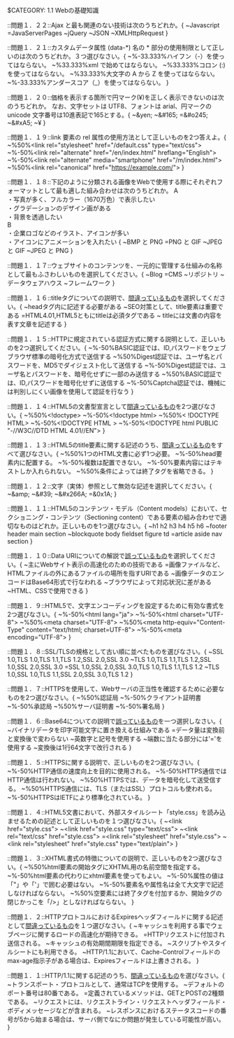 $CATEGORY: 1.1 Webの基礎知識

::問題１．２２::Ajax と最も関連のない技術は次のうちどれか。{
	~Javascript
	=JavaServerPages
	~jQuery
	~JSON
	~XMLHttpRequest
}

::問題１．２１::カスタムデータ属性 (data-*) 名の * 部分の使用制限として正しいのは次のうちどれか。３つ選びなさい。{
	~%-33.333%ハイフン（-）を使ってはならない。
	~%33.333%xml で始めてはならない。
	~%33.333%コロン (:) を使ってはならない。
	~%33.333%大文字の A から Z を使ってはならない。
	~%-33.333%アンダースコア（_）を使ってはならない。
}

::問題１．２０::価格を表示する箇所で円マーク(¥)を正しく表示できないのは次のうちどれか。
なお、文字セットは UTF8、フォントは arial、円マークの unicode 文字番号は10進表記で165とする。{
	~&amp;yen;
	~&amp;#165;
	=&#o245;
	~&amp;#xA5;
	~¥
}

::問題１．１９::link 要素の rel 属性の使用方法として正しいものを2つ答えよ。{
	~%50%&lt;link rel="stylesheet" href="/default.css" type="text/css"&gt;
	~%-50%&lt;link rel="alternate" href="/en/index.html" hreflang="English"&gt;
	~%-50%&lt;link rel="alternate" media="smartphone" href="/m/index.html"&gt;
	~%50%&lt;link rel="canonical" href="https://example.com/"&gt;
}

::問題１．１８::下記のように分類される画像をWebで使用する際にそれぞれフォーマットとして最も適した組み合わせは次のうちどれか。
A<br>
・写真が多く、フルカラー（1670万色）で表示したい<br>
・グラデーションのデザイン画がある<br>
・背景を透過したい<br>
B<br>
・企業ロゴなどのイラスト、アイコンが多い<br>
・アイコンにアニメーションを入れたい
{
	~BMP と PNG
	=PNG と GIF
	~JPEG と GIF
	~JPEG と PNG
}

::問題１．１７::ウェブサイトのコンテンツを、一元的に管理する仕組みの名称として最もふさわしいものを選択してください。{
	~Blog
	=CMS
	~リポジトリ
	~データウェアハウス
	~フレームワーク
}

::問題１．１６::titleタグについての説明で、<u>間違っているもの</u>を選択してください。{
	~headタグ内に記述する必要がある
	~SEO対策として、title要素は重要である
	=HTML4.01,HTML5ともにtitleは必須タグである
	~ titleには文書の内容を表す文章を記述する
}

::問題１．１５::HTTPに規定されている認証方式に関する説明として、正しいものを2つ選択してください。{
	~%-50%BASIC認証では、ID,パスワードをウェブブラウザ標準の暗号化方式で送信する
	~%50%Digest認証では、ユーザ名とパスワードを、MD5でダイジェスト化して送信する
	~%-50%Digest認証では、ユーザ名とパスワードを、暗号化せずに一部のみ送信する
	~%50%BASIC認証では、ID,パスワードを暗号化せずに送信する
	~%-50%Captcha認証では、機械には判別しにくい画像を使用して認証を行なう
}

::問題１．１４::HTML5の文書型宣言として<u>間違っているもの</u>を2つ選びなさい。{
	~%50%&lt;!doctype&gt;
	~%-50%&lt;!doctype html&gt;
	~%50%&lt; !DOCTYPE HTML&gt;
	~%-50%&lt;!DOCTYPE HTML &gt;
	~%-50%&lt;!DOCTYPE html PUBLIC "-//W3C//DTD HTML 4.01//EN"&gt;
}

::問題１．１３::HTML5のtitle要素に関する記述のうち、<u>間違っているもの</u>をすべて選びなさい。{
	~%50%1つのHTML文書に必ず1つ必要。
	~%-50%head要素内に配置する。
	~%-50%複数は配置できない。
	~%-50%要素内容にはテキストしか入れられない。
	~%50%条件によっては終了タグを省略できる。
}

::問題１．１２::文字（実体）参照として無効な記述を選択してください。{
	~&amp;amp;
	~&amp;#39;
	~&amp;#x266A;
	=&amp;0x1A;
}

::問題１．１１::HTML5のコンテンツ・モデル（Content models）において、セクショニング・コンテンツ（Sectioning content）である要素の組み合わせで適切なものはどれか。正しいものを1つ選びなさい。{
	~h1 h2 h3 h4 h5 h6
	~footer header main section
	~blockquote body fieldset figure td
	=article aside nav section
}

::問題１．１０::Data URIについての解説で<u>誤っているもの</u>を選択してください。{
	~主にWebサイト表示の高速化のための技術である
	=画像ファイルなど、HTMLファイルの外にあるファイルの場所を指すURIである
	~画像データのエンコードはBase64形式で行なわれる
	~ブラウザによって対応状況に差がある
	~HTML、CSSで使用できる
}

::問題１．９::HTML5で、文字エンコーディングを設定するために有効な書式を2つ選びなさい。{
	~%-50%&lt;html lang=&quot;ja&quot;&gt;
	~%-50%&lt;html charset=&quot;UTF-8&quot;&gt;
	~%50%&lt;meta charset=&quot;UTF-8&quot;&gt;
	~%50%&lt;meta http-equiv=&quot;Content-Type&quot; content=&quot;text/html; charset=UTF-8&quot;&gt;
	~%-50%&lt;meta encoding=&quot;UTF-8&quot;&gt;
}

::問題１．８::SSL/TLSの規格として古い順に並べたものを選びなさい。{
	~SSL 1.0,TLS 1.0,TLS 1.1,TLS 1.2,SSL 2.0,SSL 3.0
	~TLS 1.0,TLS 1.1,TLS 1.2,SSL 1.0,SSL 2.0,SSL 3.0
	=SSL 1.0,SSL 2.0,SSL 3.0,TLS 1.0,TLS 1.1,TLS 1.2
	~TLS 1.0,SSL 1.0,TLS 1.1,SSL 2.0,SSL 3.0,TLS 1.2
}

::問題１．７::HTTPSを使用して、Webサーバの正当性を確認するために必要なものを2つ選びなさい。{
	~%50%認証局
	~%-50%クライアント証明書
	~%-50%承認局
	~%50%サーバ証明書
	~%-50%署名局
}

::問題１．６::Base64についての説明で<u>誤っているもの</u>を一つ選択しなさい。{
	~バイナリデータを印字可能文字に置き換える仕組みである
	=データ量は変換前と変換後で変わらない
	~英数字と記号を使用する
	~端数に当たる部分には'='を使用する
	~変換後は1行64文字で改行される
}

::問題１．５::HTTPSに関する説明で、正しいものを2つ選びなさい。{
	~%-50%HTTP通信の速度向上を目的に使用される。
	~%-50%HTTPS通信ではHTTP通信は行われない。
	~%50%HTTPSでは、データを暗号化して送受信する。
	~%50%HTTPS通信には、TLS（またはSSL）プロトコルも使われる。
	~%-50%HTTPSはIETFにより標準化されている。
}

::問題１．４::HTML5文書において、外部スタイルシート「style.css」を読み込ませるための記述として正しいものを１つ選びなさい。{
	~&lt;link href=&quot;style.css&quot;&gt;
	~&lt;link href=&quot;style.css&quot; type=&quot;text/css&quot;&gt;
	~&lt;link rel=&quot;text/css&quot; href=&quot;style.css&quot;&gt;
	=&lt;link rel=&quot;stylesheet&quot; href=&quot;style.css&quot;&gt;
	~&lt;link rel=&quot;stylesheet&quot; href=&quot;style.css&quot; type=&quot;text/plain&quot;&gt;
}

::問題１．３::XHTML書式の特徴についての説明で、正しいものを2つ選びなさい。{
	~%50%html要素の開始タグにXHTML用の名前空間を指定する。
	~%-50%html要素の代わりにxhtml要素を使ってもよい。
	~%-50%属性の値は「&quot;」や「&apos;」で囲む必要はない。
	~%-50%要素名や属性名は全て大文字で記述しなければならない。
	~%50%空要素には終了タグを付加するか、開始タグの閉じかっこを「/&gt;」としなければならない。
}

::問題１．２::HTTPプロトコルにおけるExpiresヘッダフィールドに関する記述として<u>間違っているもの</u>を１つ選びなさい。{
	~キャッシュを利用する事でウェブページに関するロードの高速化が期待できる。
	=HTTPリクエストに付加され送信される。
	~キャッシュの有効期間期限を指定できる。
	~スクリプトやスタイルシートにも利用できる。
	~HTTP/1.1において、Cache-Controlフィールドのmax-age指示子がある場合は、Expiresフィールドは上書きされる。
}

::問題１．１::HTTP/1.1に関する記述のうち、<u>間違っているもの</u>を選びなさい。{
	~トランスポート・プロトコルとして、通常はTCPを使用する。
	~デフォルトのポート番号は80番である。
	=定義されているメソッドは、GETとPOSTの2種類である。
	~リクエストには、リクエストライン・リクエストヘッダフィールド・ボディメッセージなどが含まれる。
	~レスポンスにおけるステータスコードの番号が5から始まる場合は、サーバ側でなにか問題が発生している可能性が高い。
}
